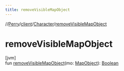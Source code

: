 ```yaml
---
title: removeVisibleMapObject
---
```

//[Perry](../../../index.html)/[client](../index.html)/[Character](index.html)/[removeVisibleMapObject](remove-visible-map-object.html)



# removeVisibleMapObject



[jvm]\
fun [removeVisibleMapObject](remove-visible-map-object.html)(mo: [MapObject](../../server.maps/-map-object/index.html)): [Boolean](https://kotlinlang.org/api/latest/jvm/stdlib/kotlin/-boolean/index.html)




